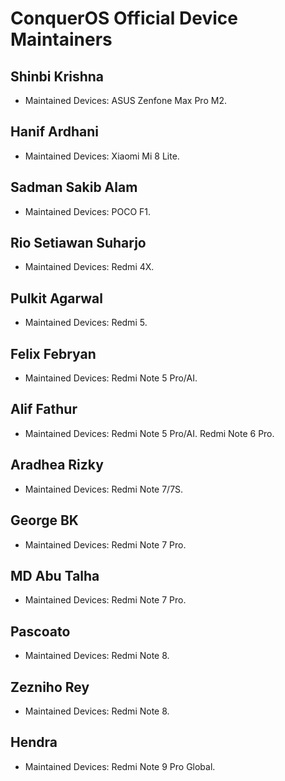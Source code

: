 # ConquerOS Official Device Maintainers

## Shinbi Krishna
- Maintained Devices: ASUS Zenfone Max Pro M2.

## Hanif Ardhani
- Maintained Devices: Xiaomi Mi 8 Lite.

## Sadman Sakib Alam
- Maintained Devices: POCO F1.

## Rio Setiawan Suharjo
- Maintained Devices: Redmi 4X.

## Pulkit Agarwal
- Maintained Devices: Redmi 5.

## Felix Febryan
- Maintained Devices: Redmi Note 5 Pro/AI.

## Alif Fathur  
- Maintained Devices: Redmi Note 5 Pro/AI. Redmi Note 6 Pro.

## Aradhea Rizky
- Maintained Devices: Redmi Note 7/7S.

## George BK
- Maintained Devices: Redmi Note 7 Pro.

## MD Abu Talha
- Maintained Devices: Redmi Note 7 Pro.

## Pascoato
- Maintained Devices: Redmi Note 8.

## Zezniho Rey
- Maintained Devices: Redmi Note 8.

## Hendra
- Maintained Devices: Redmi Note 9 Pro Global.

